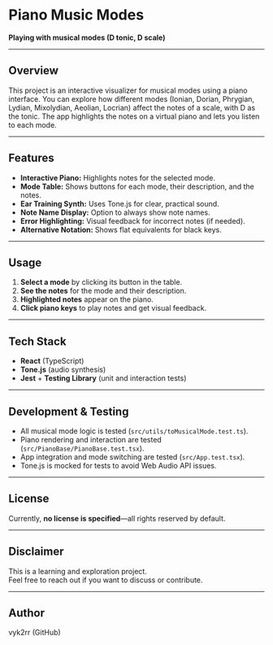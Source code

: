 # Piano Music Modes

**Playing with musical modes (D tonic, D scale)**

---

## Overview

This project is an interactive visualizer for musical modes using a piano interface. You can explore how different modes (Ionian, Dorian, Phrygian, Lydian, Mixolydian, Aeolian, Locrian) affect the notes of a scale, with D as the tonic. The app highlights the notes on a virtual piano and lets you listen to each mode.

---

## Features

- **Interactive Piano:** Highlights notes for the selected mode.
- **Mode Table:** Shows buttons for each mode, their description, and the notes.
- **Ear Training Synth:** Uses Tone.js for clear, practical sound.
- **Note Name Display:** Option to always show note names.
- **Error Highlighting:** Visual feedback for incorrect notes (if needed).
- **Alternative Notation:** Shows flat equivalents for black keys.

---

## Usage

1. **Select a mode** by clicking its button in the table.
2. **See the notes** for the mode and their description.
3. **Highlighted notes** appear on the piano.
4. **Click piano keys** to play notes and get visual feedback.

---

## Tech Stack

- **React** (TypeScript)
- **Tone.js** (audio synthesis)
- **Jest** + **Testing Library** (unit and interaction tests)

---

## Development & Testing

- All musical mode logic is tested (`src/utils/toMusicalMode.test.ts`).
- Piano rendering and interaction are tested (`src/PianoBase/PianoBase.test.tsx`).
- App integration and mode switching are tested (`src/App.test.tsx`).
- Tone.js is mocked for tests to avoid Web Audio API issues.

---

## License

Currently, **no license is specified**—all rights reserved by default.

---

## Disclaimer

This is a learning and exploration project.  
Feel free to reach out if you want to discuss or contribute.

---

## Author

vyk2rr (GitHub)